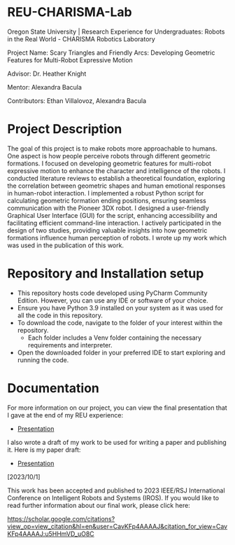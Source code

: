 # REU-CHARISMA-Lab

Oregon State University | Research Experience for Undergraduates: Robots in the Real World - CHARISMA Robotics Laboratory

Project Name: Scary Triangles and Friendly Arcs: Developing Geometric Features for Multi-Robot Expressive Motion

Advisor: Dr. Heather Knight

Mentor: Alexandra Bacula

Contributors: Ethan Villalovoz, Alexandra Bacula

# Project Description 

The goal of this project is to make robots more approachable to humans. One aspect is how people perceive robots through different geometric formations. I focused on developing geometric features for multi-robot expressive motion to enhance the character and intelligence of the robots. I conducted literature reviews to establish a theoretical foundation, exploring the correlation between geometric shapes and human emotional responses in human-robot interaction. I implemented a robust Python script for calculating geometric formation ending positions, ensuring seamless communication with the Pioneer 3DX robot. I designed a user-friendly Graphical User Interface (GUI) for the script, enhancing accessibility and facilitating efficient command-line interaction. I actively participated in the design of two studies, providing valuable insights into how geometric formations influence human perception of robots. I wrote up my work which was used in the publication of this work.

# Repository and Installation setup

- This repository hosts code developed using PyCharm Community Edition. However, you can use any IDE or software of your choice.
- Ensure you have Python 3.9 installed on your system as it was used for all the code in this repository.
- To download the code, navigate to the folder of your interest within the repository.
  - Each folder includes a Venv folder containing the necessary requirements and interpreter.
- Open the downloaded folder in your preferred IDE to start exploring and running the code.

# Documentation 

For more information on our project, you can view the final presentation that I gave at the end of my REU experience:

- [Presentation](documents/presentation.pdf)

I also wrote a draft of my work to be used for writing a paper and publishing it. Here is my paper draft:

- [Presentation](documents/presentation.pdf)

[2023/10/1] 

This work has been accepted and published to 2023 IEEE/RSJ International Conference on Intelligent Robots and Systems (IROS). If you would like to read further information about our final work, please click here: 

https://scholar.google.com/citations?view_op=view_citation&hl=en&user=CavKFp4AAAAJ&citation_for_view=CavKFp4AAAAJ:u5HHmVD_uO8C
